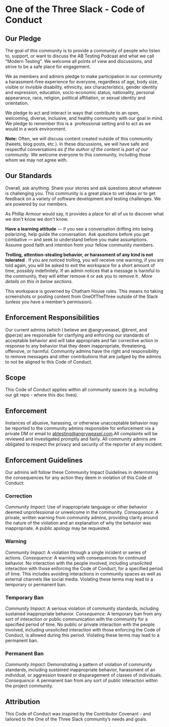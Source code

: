 # One of the Three Slack - Code of Conduct

## Our Pledge

The goal of this community is to provide a community of people who listen to, support, or want to discuss the AB Testing Podcast and what we call "Modern Testing". We welcome all points of view and discussions, and strive to be a safe place for engagement.

We as members and admins pledge to make participation in our community a harassment-free experience for everyone, regardless of age, body size, visible or invisible disability, ethnicity, sex characteristics, gender identity and expression, education, socio-economic status, nationality, personal appearance, race, religion, political affiliation, or sexual identity and orientation.

We pledge to act and interact in ways that contribute to an open, welcoming, diverse, inclusive, and healthy community with our goal in mind. We pledge to remember this is a ​ professional setting ​and to act as we would in a work environment.

**Note:** Often, we will discuss content created outside of this community (tweets, blog posts, etc.). In these discussions, we will have safe and respectful conversations *as if the author of the content is part of our community*. We welcome everyone to this community, including those whom we may not agree with.

## Our Standards

Overall, ask anything. Share your stories and ask questions about whatever is challenging you. This community is a great place to vet ideas or to get feedback on a variety of software development and testing challenges. We are powered by our members.

As Phillip Armour would say, it provides a place for all of us to discover what we don't know we don't know.

**Have a learning attitude** ​— if you see a conversation drifting into being polarizing, help guide the conversation. Ask questions before you get combative — and seek to understand before you make assumptions. Assume good faith and intention from your fellow community members. 

**Trolling, attention-stealing behavior, or harassment of any kind is not tolerated** ​. If you are noticed trolling, you will receive one warning, if you are told again, you will be asked to exit the workspace for a short amount of time, possibly indefinitely. If an admin notices that a message is harmful to the community, they will either remove it or ask you to remove it. ​ _More details on this in below sections._

This workspace is governed by ​Chatham House rules​. This means no taking screenshots or posting content from OneOfTheThree outside of the Slack (unless you have a member’s permission). 

## Enforcement Responsibilities

Our current admins (which I believe are @angryweasel, @brent, and @perze) are responsible for clarifying and enforcing our standards of acceptable behavior and will take appropriate and fair corrective action in response to any behavior that they deem inappropriate, threatening, offensive, or harmful. Community admins have the right and responsibility to remove messages and other contributions that are judged by the admins to not be aligned to this Code of Conduct.

## Scope

This Code of Conduct applies within all community spaces (e.g. including our git repo - where this doc lives).

## Enforcement

Instances of abusive, harassing, or otherwise unacceptable behavior may be reported to the community admins responsible for enforcement ​via a private DM or email to abtesting@angryweasel.com. ​All complaints will be reviewed and investigated promptly and fairly. All community admins are obligated to respect the privacy and security of the reporter of any incident.

## Enforcement Guidelines

Our admins will follow these Community Impact Guidelines in determining the consequences for any action they deem in violation of this Code of Conduct:

### Correction

*Community Impact:* Use of inappropriate language or other behavior deemed unprofessional or unwelcome in the community.
*Consequence:* A private, written warning from community admins, providing clarity around the nature of the violation and an explanation of why the behavior was inappropriate. A public apology may be requested.

### Warning

*Community Impact:* A violation through a single incident or series of actions.
*Consequence:* A warning with consequences for continued behavior. No interaction with the people involved, including unsolicited interaction with those enforcing the Code of Conduct, for a specified period of time. This includes avoiding interactions in community spaces as well as external channels like social media. Violating these terms may lead to a temporary or permanent ban.

### Temporary Ban

*Community Impact:* A serious violation of community standards, including sustained inappropriate behavior.
*Consequence:* A temporary ban from any sort of interaction or public communication with the community for a specified period of time. No public or private interaction with the people involved, including unsolicited interaction with those enforcing the Code of Conduct, is allowed during this period. Violating these terms may lead to a permanent ban.

### Permanent Ban

*Community Impact:* Demonstrating a pattern of violation of community standards, including sustained inappropriate behavior, harassment of an individual, or aggression toward or disparagement of classes of individuals.
*Consequence:* A permanent ban from any sort of public interaction within the project community.

## Attribution

This Code of Conduct was inspired by the ​Contributor Covenant​ - and tailored to the One of the Three Slack community’s needs and goals.

